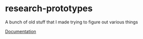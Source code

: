 # research-prototypes

A bunch of old stuff that I made trying to figure out various things

[Documentation](https://nrkn.github.io/research-prototypes/)
